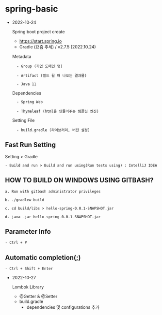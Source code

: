 # spring-basic

* 2022-10-24

    Spring boot project create 
    - https://start.spring.io
    - Gradle (요즘 추세) / v2.7.5 (2022.10.24) 

    Metadata
	
        - Group (기업 도메인 명)
		
        - Artifact (빌드 될 때 나오는 결과물)
		
        - Java 11 

    Dependencies
	
        - Spring Web 
		
        - Thymeleaf (html을 만들어주는 템플릿 엔진)
        

    Setting File
	
        - build.gradle (라이브러리, 버전 설정)


## Fast Run Setting
Setting > Gradle

    - Build and run > Build and run using(Run tests using) : IntelliJ IDEA 


## HOW TO BUILD ON WINDOWS USING GITBASH?
    a. Run with gitbash administrator privileges
	
    b. ./gradlew build
	
	c. cd build/libs > hello-spring-0.0.1-SNAPSHOT.jar
	
	d. java -jar hello-spring-0.0.1-SNAPSHOT.jar
	
	
## Parameter Info
    - Ctrl + P
	
	
## Automatic completion(;)
    - Ctrl + Shift + Enter 



* 2022-10-27

  Lombok Library 
    - @Getter & @Setter
    - build.gradle 
        - dependencies 및 configurations 추가 